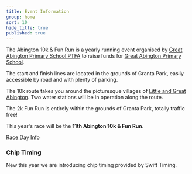 ```yaml
---
title: Event Information
group: home
sort: 10
hide_title: true
published: true
---
```


<div class="col-2-3" markdown="1">

The Abington 10k &amp; Fun Run is a yearly running event organised by [Great Abington Primary School PTFA](http://www.greatabingtonprimaryschool.co.uk/pta.asp) to raise funds for [Great Abington Primary School](https://Twitter.com/GA_Primary).

The start and finish lines are located in the grounds of Granta Park, easily accessible by road and with plenty of parking.

The 10k route takes you around the picturesque villages of [Little and Great Abington](http://www.theabingtons.org.uk/). Two water stations will be in operation along the route.

The 2k Fun Run is entirely within the grounds of Granta Park, totally traffic free!

This year's race will be the **11th Abington 10k &amp; Fun Run**.

<div class="registration-link registration-link-online">
  <a href="/assets/race_day_info.pdf">Race Day Info</a>
</div>

</div>

<div class="col-1-3" markdown="1">

### Chip Timing

New this year we are introducing chip timing provided by Swift Timing.


</div>
